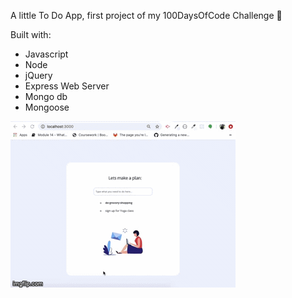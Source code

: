 A little To Do App, first project of my 100DaysOfCode Challenge 📌

Built with:

* Javascript
* Node
* jQuery
* Express Web Server
* Mongo db
* Mongoose

![todoapp](/img/TodoApp.gif)
